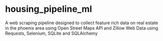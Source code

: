 # housing_pipeline_ml
A web scraping pipeline designed to collect feature rich data on real estate in the phoenix area using Open Street Maps API and Zillow Web Data using Requests, Selenium, SQLite and SQLAlchemy
